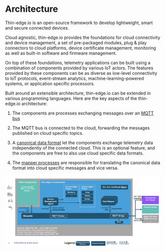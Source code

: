 # Architecture

Thin-edge.io is an open-source framework to develop lightweight, smart and secure connected devices.

Cloud agnostic, thin-edge.io provides the foundations for cloud connectivity and device management,
a set of pre-packaged  modules, plug & play connectors to cloud platforms,
device certificate management, monitoring as well as built-in software and firmware management.

On top of these foundations, telemetry applications can be built using a combination of components provided by various IoT actors.
The features provided by these components can be as diverse as low-level connectivity to IoT protocols,
event-stream analytics, machine-learning-powered systems, or application specific processors.

Built around an extensible architecture,
thin-edge.io can be extended in various programming languages.
Here are the key aspects of the thin-edge.io architecture:

1. The components are processes exchanging messages over an [MQTT bus](./mqtt-bus.md)

2. The MQTT bus is connected to the cloud, forwarding the messages published on cloud specific topics. 

2. A [canonical data format](thin-edge-json.md) let the components exchange telemetry data independently of the connected cloud.
This is an optional feature, and the components are free to also use cloud specific data formats.

3. The [mapper processes](./mapper.md) are responsible for translating the canonical data format into cloud specific messages and vice versa.


![Overview](./thin-edge-overview.png)


